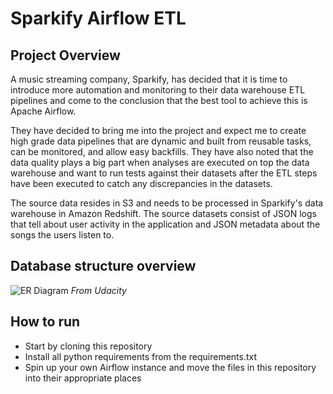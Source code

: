 # Sparkify Airflow ETL

## Project Overview

A music streaming company, Sparkify, has decided that it is time to introduce more automation and monitoring to their data warehouse ETL pipelines and come to the conclusion that the best tool to achieve this is Apache Airflow.

They have decided to bring me into the project and expect me to create high grade data pipelines that are dynamic and built from reusable tasks, can be monitored, and allow easy backfills. They have also noted that the data quality plays a big part when analyses are executed on top the data warehouse and want to run tests against their datasets after the ETL steps have been executed to catch any discrepancies in the datasets.

The source data resides in S3 and needs to be processed in Sparkify's data warehouse in Amazon Redshift. The source datasets consist of JSON logs that tell about user activity in the application and JSON metadata about the songs the users listen to.

## Database structure overview

![ER Diagram](https://udacity-reviews-uploads.s3.us-west-2.amazonaws.com/_attachments/38715/1607614393/Song_ERD.png)
*From Udacity*

## How to run

- Start by cloning this repository
- Install all python requirements from the requirements.txt
- Spin up your own Airflow instance and move the files in this repository into their appropriate places